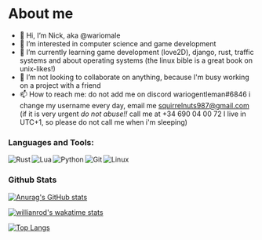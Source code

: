 # About me

- 👋 Hi, I’m Nick, aka @wariomale
- 👀 I’m interested in computer science and game development
- 🌱 I’m currently learning game development (love2D), django, rust, traffic systems and about operating systems (the linux bible is a great book on unix-likes!)
- 💞️ I’m not looking to collaborate on anything, because I'm busy working on a project with a friend
- 📫 How to reach me: do not add me on discord wariogentleman#6846 i change my username every day, email me squirrelnuts987@gmail.com (if it is very urgent _do not abuse!!_ call me at +34 690 04 00 72 I live in UTC+1, so please do not call me when i'm sleeping) 

### Languages and Tools:

[<img align="left" alt="Rust" src="https://img.shields.io/badge/-rust-f04a04?logo=rust&logoColor=black&style=for-the-badge" />](https://www.rust-lang.org/)
[<img align="left" alt="Lua" src="https://img.shields.io/badge/-lua-white?logo=lua&logoColor=040484&style=for-the-badge"/>](https://www.lua.org/)
[<img align="left" alt="Python" src="https://img.shields.io/badge/Python-FFD43B?style=for-the-badge&logo=python&logoColor=blue" />](https://www.python.org/)
[<img align="left" alt="Git" src="https://img.shields.io/badge/GIT-E44C30?style=for-the-badge&logo=git&logoColor=white" />](https://git-scm.com/)
[<img align="left" alt="Linux" src="https://img.shields.io/badge/Arch_Linux-1793D1?style=for-the-badge&logo=arch-linux&logoColor=white" />](https://www.linux.org/)

&nbsp;
&nbsp;
<br />
    
### Github Stats

[![Anurag's GitHub stats](https://github-readme-stats.vercel.app/api?username=wariomale&hide_border=true&theme=nord)](https://github.com/anuraghazra/github-readme-stats) 

[![willianrod's wakatime stats](https://github-readme-stats.vercel.app/api/wakatime?username=wariomale&hide_border=true&theme=nord&hide=text&layout=compact)](https://github.com/anuraghazra/github-readme-stats)

[![Top Langs](https://github-readme-stats.vercel.app/api/top-langs/?username=wariomale&hide_border=true&theme=nord&hide=makefile&layout=compact)](https://github.com/anuraghazra/github-readme-stats)

